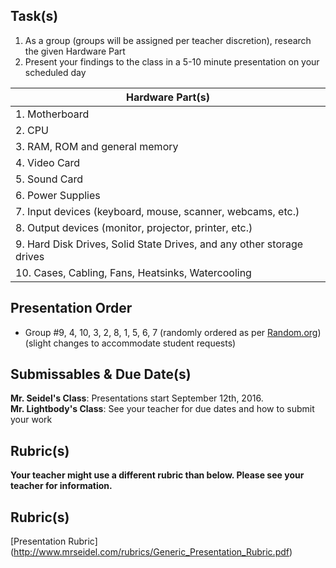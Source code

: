 Task(s)
-------
1. As a group (groups will be assigned per teacher discretion), research the given Hardware Part
2. Present your findings to the class in a 5-10 minute presentation on your scheduled day

| Hardware Part(s) | 
|---|
| 1. Motherboard | 
| 2. CPU | 
| 3. RAM, ROM and general memory | 
| 4. Video Card |
| 5. Sound Card | 
| 6. Power Supplies |
| 7. Input devices (keyboard, mouse, scanner, webcams, etc.) | 
| 8. Output devices (monitor, projector, printer, etc.) | 
| 9. Hard Disk Drives, Solid State Drives, and any other storage drives | 
| 10. Cases, Cabling, Fans, Heatsinks, Watercooling | 

Presentation Order
------------------
- Group #9, 4, 10, 3, 2, 8, 1, 5, 6, 7 (randomly ordered as per [Random.org](https://www.random.org/lists/)) (slight changes to accommodate student requests)

Submissables & Due Date(s)
----------
**Mr. Seidel's Class**: Presentations start September 12th, 2016.  
**Mr. Lightbody's Class**: See your teacher for due dates and how to submit your work

Rubric(s)
---------
**Your teacher might use a different rubric than below.  Please see your teacher for information.**

Rubric(s)
---------
[Presentation Rubric] (http://www.mrseidel.com/rubrics/Generic_Presentation_Rubric.pdf)

